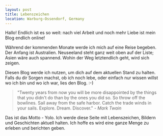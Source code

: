 ```yaml
---
layout: post
title: Lebenszeichen
location: Warburg-Ossendorf, Germany
---
```


Hallo! Endlich ist es so weit: nach viel Arbeit und noch mehr Liebe ist mein Blog endlich online! 

Während der kommenden Monate werde ich mich auf eine Reise begeben. Der Anfang ist Australien. Neuseeland steht ganz weit oben auf der Liste; Asien wäre auch spannend. Wohin der Weg letztendlich geht, wird sich zeigen.

Diesen Blog werde ich nutzen, um dich auf dem aktuellen Stand zu halten. Falls du dir Sorgen machst, ob ich noch lebe, oder einfach nur wissen willst wo ich bin und wo ich war, lies den Blog. :-)

> "Twenty years from now you will be more disappointed by the things that you didn't do than by the ones you did so. So throw off the bowlines. Sail away from the safe harbor. Catch the trade winds in your sails. Explore. Dream. Discover." *- Mark Twain*

Das ist das Motto - Yolo. Ich werde diese Seite mit Lebenszeichen, Bildern und Geschichten aktuell halten. Ich hoffe es wird eine ganze Menge zu erleben und berichten geben.